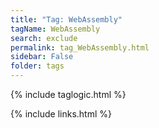 ```yaml
---
title: "Tag: WebAssembly"
tagName: WebAssembly
search: exclude
permalink: tag_WebAssembly.html
sidebar: False
folder: tags
---
```

{% include taglogic.html %}

{% include links.html %}
